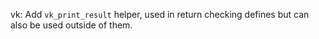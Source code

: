 vk: Add `vk_print_result` helper, used in return checking defines but can also
be used outside of them.
